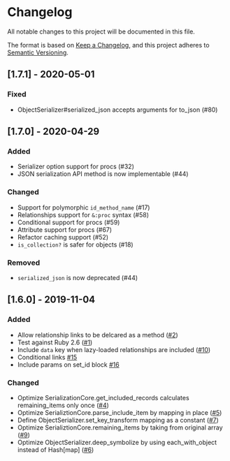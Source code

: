 # Changelog
All notable changes to this project will be documented in this file.

The format is based on [Keep a Changelog](https://keepachangelog.com/en/1.0.0/),
and this project adheres to [Semantic Versioning](https://semver.org/spec/v2.0.0.html).

## [1.7.1] - 2020-05-01
### Fixed
- ObjectSerializer#serialized_json accepts arguments for to_json (#80)

## [1.7.0] - 2020-04-29
### Added
- Serializer option support for procs (#32)
- JSON serialization API method is now implementable (#44)

### Changed
- Support for polymorphic `id_method_name` (#17)
- Relationships support for `&:proc` syntax (#58)
- Conditional support for procs (#59)
- Attribute support for procs (#67)
- Refactor caching support (#52)
- `is_collection?` is safer for objects (#18)

### Removed
- `serialized_json` is now deprecated (#44)

## [1.6.0] - 2019-11-04
### Added
- Allow relationship links to be delcared as a method ([#2](https://github.com/fast-jsonapi/fast_jsonapi/pull/2))
- Test against Ruby 2.6 ([#1](https://github.com/fast-jsonapi/fast_jsonapi/pull/1))
- Include `data` key when lazy-loaded relationships are included  ([#10](https://github.com/fast-jsonapi/fast_jsonapi/pull/10))
- Conditional links [#15](https://github.com/fast-jsonapi/fast_jsonapi/pull/15)
- Include params on set_id block [#16](https://github.com/fast-jsonapi/fast_jsonapi/pull/16)
### Changed
- Optimize SerializationCore.get_included_records calculates remaining_items only once ([#4](https://github.com/fast-jsonapi/fast_jsonapi/pull/4))
- Optimize SerializtionCore.parse_include_item by mapping in place ([#5](https://github.com/fast-jsonapi/fast_jsonapi/pull/5))
- Define ObjectSerializer.set_key_transform mapping as a constant ([#7](https://github.com/fast-jsonapi/fast_jsonapi/pull/7))
- Optimize SerializtionCore.remaining_items by taking from original array ([#9](https://github.com/fast-jsonapi/fast_jsonapi/pull/9))
- Optimize ObjectSerializer.deep_symbolize by using each_with_object instead of Hash[map] ([#6](https://github.com/fast-jsonapi/fast_jsonapi/pull/6))
